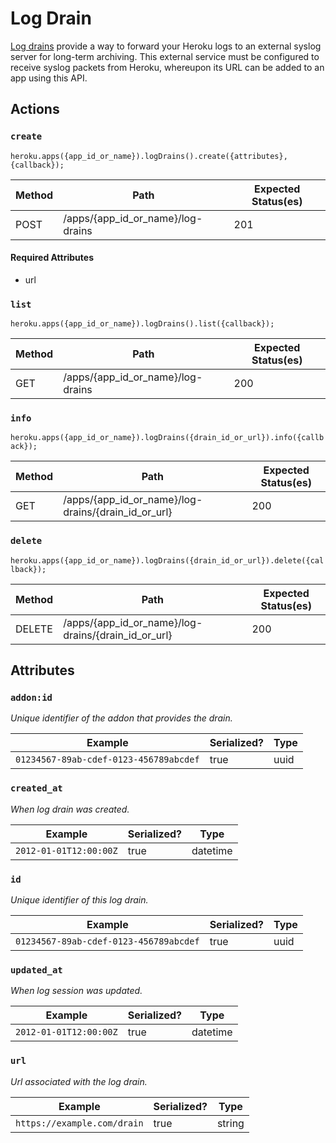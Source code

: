 # Log Drain

[Log drains](https://devcenter.heroku.com/articles/logging#syslog-drains) provide a way to forward your Heroku logs to an external syslog server for long-term archiving. This external service must be configured to receive syslog packets from Heroku, whereupon its URL can be added to an app using this API.

## Actions

### `create`

`heroku.apps({app_id_or_name}).logDrains().create({attributes}, {callback});`

Method | Path | Expected Status(es)
--- | --- | ---
POST | /apps/{app_id_or_name}/log-drains | 201


#### Required Attributes

- url

### `list`

`heroku.apps({app_id_or_name}).logDrains().list({callback});`

Method | Path | Expected Status(es)
--- | --- | ---
GET | /apps/{app_id_or_name}/log-drains | 200

### `info`

`heroku.apps({app_id_or_name}).logDrains({drain_id_or_url}).info({callback});`

Method | Path | Expected Status(es)
--- | --- | ---
GET | /apps/{app_id_or_name}/log-drains/{drain_id_or_url} | 200

### `delete`

`heroku.apps({app_id_or_name}).logDrains({drain_id_or_url}).delete({callback});`

Method | Path | Expected Status(es)
--- | --- | ---
DELETE | /apps/{app_id_or_name}/log-drains/{drain_id_or_url} | 200

## Attributes

### `addon:id`

*Unique identifier of the addon that provides the drain.*

Example | Serialized? | Type
--- | --- | ---
`01234567-89ab-cdef-0123-456789abcdef` | true | uuid

### `created_at`

*When log drain was created.*

Example | Serialized? | Type
--- | --- | ---
`2012-01-01T12:00:00Z` | true | datetime

### `id`

*Unique identifier of this log drain.*

Example | Serialized? | Type
--- | --- | ---
`01234567-89ab-cdef-0123-456789abcdef` | true | uuid

### `updated_at`

*When log session was updated.*

Example | Serialized? | Type
--- | --- | ---
`2012-01-01T12:00:00Z` | true | datetime

### `url`

*Url associated with the log drain.*

Example | Serialized? | Type
--- | --- | ---
`https://example.com/drain` | true | string

